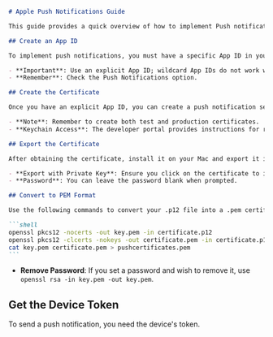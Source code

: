 ````markdown
# Apple Push Notifications Guide

This guide provides a quick overview of how to implement Push notifications on iOS, including steps to create certificates and convert them for use with Python.

## Create an App ID

To implement push notifications, you must have a specific App ID in your profile. If you've only used the wildcard App ID for your tests, you'll need to create a specific App ID for your project.

- **Important**: Use an explicit App ID; wildcard App IDs do not work with APNs.
- **Remember**: Check the Push Notifications option.

## Create the Certificate

Once you have an explicit App ID, you can create a push notification service certificate.

- **Note**: Remember to create both test and production certificates.
- **Keychain Access**: The developer portal provides instructions for requesting a certificate via Keychain Access.

## Export the Certificate

After obtaining the certificate, install it on your Mac and export it in the p12 format from Keychain Access.

- **Export with Private Key**: Ensure you click on the certificate to include its private key in the export.
- **Password**: You can leave the password blank when prompted.

## Convert to PEM Format

Use the following commands to convert your .p12 file into a .pem certificate containing both the certificate and private key:

```shell
openssl pkcs12 -nocerts -out key.pem -in certificate.p12
openssl pkcs12 -clcerts -nokeys -out certificate.pem -in certificate.p12
cat key.pem certificate.pem > pushcertificates.pem
```
````

- **Remove Password**: If you set a password and wish to remove it, use `openssl rsa -in key.pem -out key.pem`.

## Get the Device Token

To send a push notification, you need the device's token.
